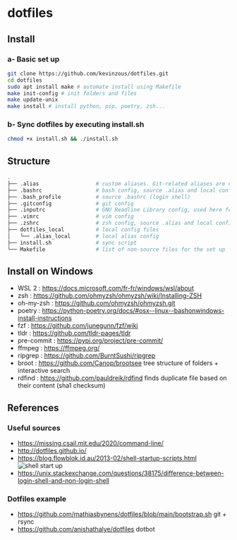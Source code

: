 # dotfiles

## Install

### a- Basic set up

```bash
git clone https://github.com/kevinzous/dotfiles.git
cd dotfiles
sudo apt install make # automate install using Makefile
make init-config # init folders and files
make update-unix
make install # install python, pip, poetry, zsh...
```

### b- Sync dotfiles by executing install.sh

```bash
chmod +x install.sh && ./install.sh
```

## Structure

```bash
.
├── .alias                  # custom aliases. Git-related aliases are defined in .gitconfig and in ~/.oh-my-zsh/plugins/git
├── .bashrc                 # bash config, source .alias and local config (interactive non-login shell)
├── .bash_profile           # source .bashrc (login shell)
├── .gitconfig              # git config
├── .inputrc                # GNU Readline Library config, used here for key bindings
├── .vimrc                  # vim config
├── .zshrc                  # zsh config, source .alias and local config (interactive non-login shell)
├── dotfiles_local          # local config files
│   └── .alias_local        # local alias config
├── install.sh              # sync script
└── Makefile                # list of non-source files for the set up
```

## Install on Windows

- WSL 2 : https://docs.microsoft.com/fr-fr/windows/wsl/about
- zsh : https://github.com/ohmyzsh/ohmyzsh/wiki/Installing-ZSH
- oh-my-zsh : https://github.com/ohmyzsh/ohmyzsh.git
- poetry : https://python-poetry.org/docs/#osx--linux--bashonwindows-install-instructions
- fzf : https://github.com/junegunn/fzf/wiki
- tldr : https://github.com/tldr-pages/tldr
- pre-commit : https://pypi.org/project/pre-commit/
- ffmpeg : https://ffmpeg.org/
- ripgrep : https://github.com/BurntSushi/ripgrep
- broot : https://github.com/Canop/brootsee tree structure of folders + interactive search
- rdfind : https://github.com/pauldreik/rdfind finds duplicate file based on their content (sha1 checksum)

## References

### Useful sources

- https://missing.csail.mit.edu/2020/command-line/
- http://dotfiles.github.io/
- https://blog.flowblok.id.au/2013-02/shell-startup-scripts.html
![shell start up](https://blog.flowblok.id.au/static/images/shell-startup.png)
- https://unix.stackexchange.com/questions/38175/difference-between-login-shell-and-non-login-shell

### Dotfiles example

- https://github.com/mathiasbynens/dotfiles/blob/main/bootstrap.sh git + rsync
- https://github.com/anishathalye/dotfiles dotbot
